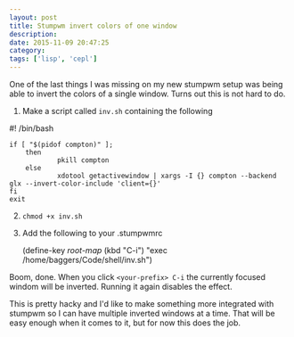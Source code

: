```yaml
---
layout: post
title: Stumpwm invert colors of one window
description:
date: 2015-11-09 20:47:25
category:
tags: ['lisp', 'cepl']
---
```


One of the last things I was missing on my new stumpwm setup was being able to invert the colors of a single window. Turns out this is not hard to do.

1. Make a script called `inv.sh` containing the following

#! /bin/bash

	if [ "$(pidof compton)" ];
		then
				pkill compton
		else
				xdotool getactivewindow | xargs -I {} compton --backend glx --invert-color-include 'client={}'
	fi
	exit


2. `chmod +x inv.sh`

3. Add the following to your .stumpwmrc

    (define-key *root-map* (kbd "C-i") "exec /home/baggers/Code/shell/inv.sh")

Boom, done. When you click `<your-prefix> C-i` the currently focused windom will be inverted. Running it again disables the effect.

This is pretty hacky and I'd like to make something more integrated with stumpwm so Ι can have multiple inverted windows at a time. That will be easy enough when it comes to it, but for now this does the job.
